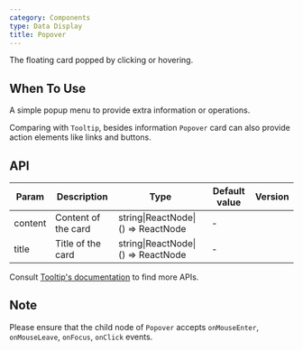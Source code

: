 ```yaml
---
category: Components
type: Data Display
title: Popover
---
```


The floating card popped by clicking or hovering.

## When To Use

A simple popup menu to provide extra information or operations.

Comparing with `Tooltip`, besides information `Popover` card can also provide action elements like links and buttons.

## API

| Param   | Description         | Type                               | Default value | Version |
| ------- | ------------------- | ---------------------------------- | ------------- | ------- |
| content | Content of the card | string\|ReactNode\|() => ReactNode | -             |         |
| title   | Title of the card   | string\|ReactNode\|() => ReactNode | -             |         |

Consult [Tooltip's documentation](https://ant.design/components/tooltip/#API) to find more APIs.

## Note

Please ensure that the child node of `Popover` accepts `onMouseEnter`, `onMouseLeave`, `onFocus`, `onClick` events.
